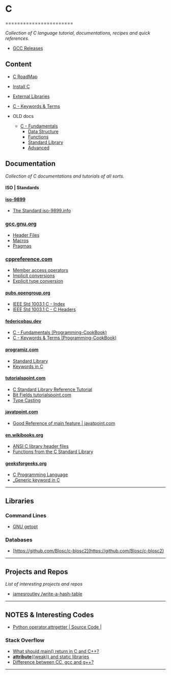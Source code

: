 # C
=======================

*Collection of C language tutorial, documentations, recipes and quick references.*

- [GCC Releases](https://gcc.gnu.org/releases.html)


Content
-------

- [C RoadMap](./fundamentals/roadmap)
- [Install C](./install_c.md)
- [External Libraries](./External-Libraries)
- [C - Keywords & Terms](./keywords_and_terms.md)

- OLD docs 
    - [C - Fundamentals](./fundamentals/old)
        - [Data Structure](./fundamentals/old/Data%20Structure/)
        - [Functions](./fundamentals/old/Functions/)
        - [Standard Library](./fundamentals/old/Standard-Library/)
        - [Advanced](./fundamentals/old/Advanced)



Documentation
--------------

*Collection of C documentations and tutorials of all sorts.*

#### ISO | Standards

#### [iso-9899](https://www.iso-9899.info/wiki/Main_Page)

- [The Standard iso-9899.info](http://www.iso-9899.info/wiki/The_Standard)

### [gcc.gnu.org](https://gcc.gnu.org/onlinedocs/)

- [Header Files](https://gcc.gnu.org/onlinedocs/cpp/Header-Files.html#Header-Files)
- [Macros](https://gcc.gnu.org/onlinedocs/cpp/Macros.html#Macros)
- [Pragmas](https://gcc.gnu.org/onlinedocs/cpp/Pragmas.html#Pragmas)

### [cppreference.com](https://en.cppreference.com/w/c/language)

- [Member access operators](https://en.cppreference.com/w/c/language/operator_member_access)
- [Implicit conversions](https://en.cppreference.com/w/cpp/language/implicit_conversion)
- [Explicit type conversion](https://en.cppreference.com/w/cpp/language/explicit_cast)

#### [pubs.opengroup.org](https://pubs.opengroup.org/onlinepubs/009695399/)

- [IEEE Std 1003.1 C - Index](https://pubs.opengroup.org/onlinepubs/009695399/idx/index.html)
- [IEEE Std 1003.1 C - C Headers](https://pubs.opengroup.org/onlinepubs/009695399/idx/headers.html)

#### [federicobau.dev](https://federicobau.dev/)

- [C - Fundamentals (Programming-CookBook)](./fundamentals/README.MD)
- [C - Keywords & Terms (Programming-CookBook)](./keywords_and_terms.md)

#### [programiz.com](https://www.programiz.com/c-programming)

- [Standard Library](https://www.programiz.com/c-programming/library-function)
- [Keywords in C](https://www.programiz.com/c-programming/list-all-keywords-c-language)

#### [tutorialspoint.com](https://www.tutorialspoint.com/cprogramming)

- [C Standard Library Reference Tutorial](https://www.tutorialspoint.com/c_standard_library/index.htm)
- [Bit Fields tutorialspoint.com](https://www.tutorialspoint.com/cprogramming/c_bit_fields.htm)
- [Type Casting](https://www.tutorialspoint.com/cprogramming/c_type_casting.htm)

#### [javatpoint.com](https://www.javatpoint.com/c-programming-language-tutorial)

- [Good Reference of main feature | javatpoint.com](https://www.javatpoint.com/c-programming-language-tutorial)

#### [en.wikibooks.org](https://en.wikibooks.org/wiki/C_Programming)

- [ANSI C library header files](https://en.wikibooks.org/wiki/C_Programming/Standard_libraries)
- [Functions from the C Standard Library](https://en.wikibooks.org/wiki/C_Programming/Procedures_and_functions)


#### [geeksforgeeks.org](https://www.geeksforgeeks.org/c-programming-language/?ref=shm)

- [C Programming Language](https://www.geeksforgeeks.org/c-programming-language/?ref=shm)
- [_Generic keyword in C](https://www.geeksforgeeks.org/_generic-keyword-c/)

-----------------------------------------------------------------------------------------------------

Libraries
---------


### Command Lines

- [GNU getopt](https://en.wikipedia.org/wiki/Getopt)

### Databases

- [https://github.com/Blosc/c-blosc2](https://github.com/Blosc/c-blosc2)



-----------------------------------------------------------------------------------------------------

Projects and Repos
------------------

*List of interesting projects and repos*

- [ jamesroutley /write-a-hash-table](https://github.com/jamesroutley/write-a-hash-table)



-----------------------------------------------------------------------------------------------------


NOTES & Interesting Codes
-------------------------

- [Python operator.attrgetter  | Source Code |](https://github.com/python/cpython/blob/3.8/Modules/_operator.c#L1138-L1480)


### Stack Overflow

- [What should main() return in C and C++?](https://stackoverflow.com/questions/204476/what-should-main-return-in-c-and-c)
- [__attribute__((weak)) and static libraries](https://stackoverflow.com/questions/51656838/attribute-weak-and-static-libraries)
- [Difference between CC, gcc and g++?](https://stackoverflow.com/questions/1516609/difference-between-cc-gcc-and-g)

-----------------------------------------------------------------------------------------------------